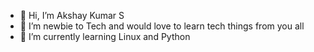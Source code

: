 - 👋 Hi, I’m Akshay Kumar S
- 👀 I’m newbie to Tech and would love to learn tech things from you all
- 🌱 I’m currently learning Linux and Python

<!---
akshaykumar36/akshaykumar36 is a ✨ special ✨ repository because its `README.md` (this file) appears on your GitHub profile.
You can click the Preview link to take a look at your changes.
--->
